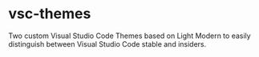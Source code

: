 # vsc-themes

Two custom Visual Studio Code Themes based on Light Modern to easily distinguish between Visual Studio Code stable and insiders.
